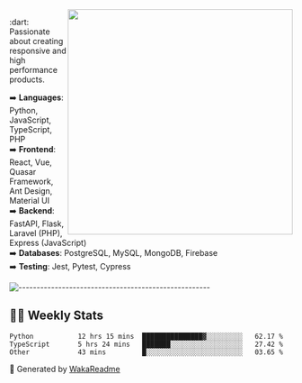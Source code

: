 <img src="https://github-readme-stats.vercel.app/api?username=iguit0&show_icons=true&include_all_commits=true&count_private=true&theme=dracula" min-width="400px" max-width="400px" width="400px" align="right" />

<p align="left"> 
  :dart: Passionate about creating responsive and high performance products.
</p>

<p align="left">
  ➡️ <strong>Languages</strong>: Python, JavaScript, TypeScript, PHP<br>
  ➡️ <strong>Frontend</strong>: React, Vue, Quasar Framework, Ant Design, Material UI<br>
  ➡️ <strong>Backend</strong>: FastAPI, Flask, Laravel (PHP), Express (JavaScript)<br>
  ➡️ <strong>Databases</strong>: PostgreSQL, MySQL, MongoDB, Firebase<br>
  ➡️ <strong>Testing</strong>: Jest, Pytest, Cypress<br>
</p>

![-----------------------------------------------------](https://raw.githubusercontent.com/andreasbm/readme/master/assets/lines/vintage.png)

## :man_technologist: Weekly Stats
<!--START_SECTION:waka-->

```text
Python           12 hrs 15 mins  ███████████████▓░░░░░░░░░   62.17 %
TypeScript       5 hrs 24 mins   ███████░░░░░░░░░░░░░░░░░░   27.42 %
Other            43 mins         █░░░░░░░░░░░░░░░░░░░░░░░░   03.65 %
```

<!--END_SECTION:waka-->

🚀 Generated by [WakaReadme](https://github.com/athul/waka-readme)
